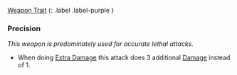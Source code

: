 
[Weapon Trait](Game/Core/Weapon-Traits)
{: .label .label-purple }

### Precision
*This weapon is predominately used for accurate lethal attacks.*
* When doing [Extra Damage](Game/Core/Attacks#Extra%20Damage) this attack does 3 additional [Damage](Game/Core/Terminology#Damage) instead of 1.
